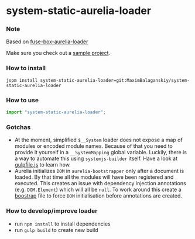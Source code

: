 # system-static-aurelia-loader


### Note

Based on [fuse-box-aurelia-loader](https://github.com/fuse-box/fuse-box-aurelia-loader)

Make sure you check out a [sample project](https://github.com/MaximBalaganskiy/system-static-aurelia-loader-sample).


### How to install

```jspm install system-static-aurelia-loader=git:MaximBalaganskiy/system-static-aurelia-loader```


### How to use

```javascript
import "system-static-aurelia-loader";
```

### Gotchas

* At the moment, simplified `$__System` loader does not expose a map of modules or encoded module names. Because of that you need to provide it yourself in a `__SystemMapping` global variable. Luckily, there is a way to automate this using `systemjs-builder` itself. Have a look at [gulpfile.js](https://github.com/MaximBalaganskiy/system-static-aurelia-loader-sample/blob/master/gulpfile.js) to learn how. 
* Aurelia initializes `DOM` in `aurelia-bootstrapper` only after a document is loaded. By that time all the modules will have been registered and executed. This creates an issue with dependency injection annotations (e.g. `DOM.Element`) which will all be `null`. To work around this create a [boostrap](https://github.com/MaximBalaganskiy/system-static-aurelia-loader-sample/blob/master/src/bootstrap.ts) file to force `DOM` initialisation before annotations are created.

### How to develop/improve loader

* run `npm install` to install dependencies
* run `gulp build` to create new build
 